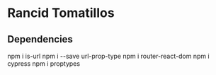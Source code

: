 # Rancid Tomatillos

## Dependencies
npm i is-url
npm i --save url-prop-type
npm i router-react-dom
npm i cypress
npm i proptypes


